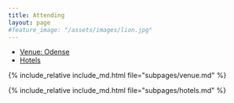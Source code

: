 ```yaml
---
title: Attending
layout: page
#feature_image: "/assets/images/lion.jpg"
---
```


<ul class="nav nav-tabs nav-justified">
  <li role="presentation" class="active">
    <a href="#venue">Venue: Odense</a></li>
  <li role="presentation"><a href="#hotels">Hotels</a></li>
</ul>

<div class="tab-content">
<div role="tabpanel" class="tab-pane active" id="venue">

  {% include_relative include_md.html file="subpages/venue.md" %}

</div>

<div role="tabpanel" class="tab-pane" id="hotels">
   
  {% include_relative include_md.html file="subpages/hotels.md" %}

</div>

</div>

<script>
$('.nav-tabs li a').click(function (e){e.preventDefault();$(this).tab('show');})
</script>
